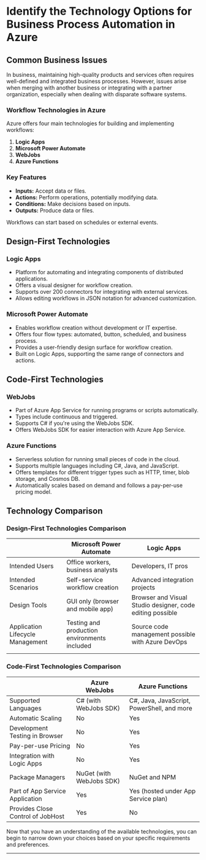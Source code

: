 # Identify the Technology Options for Business Process Automation in Azure

## Common Business Issues

In business, maintaining high-quality products and services often requires well-defined and integrated business processes. However, issues arise when merging with another business or integrating with a partner organization, especially when dealing with disparate software systems.

### Workflow Technologies in Azure

Azure offers four main technologies for building and implementing workflows:

1. **Logic Apps**
2. **Microsoft Power Automate**
3. **WebJobs**
4. **Azure Functions**

### Key Features

- **Inputs:** Accept data or files.
- **Actions:** Perform operations, potentially modifying data.
- **Conditions:** Make decisions based on inputs.
- **Outputs:** Produce data or files.

Workflows can start based on schedules or external events.

## Design-First Technologies

### Logic Apps

- Platform for automating and integrating components of distributed applications.
- Offers a visual designer for workflow creation.
- Supports over 200 connectors for integrating with external services.
- Allows editing workflows in JSON notation for advanced customization.

### Microsoft Power Automate

- Enables workflow creation without development or IT expertise.
- Offers four flow types: automated, button, scheduled, and business process.
- Provides a user-friendly design surface for workflow creation.
- Built on Logic Apps, supporting the same range of connectors and actions.

## Code-First Technologies

### WebJobs

- Part of Azure App Service for running programs or scripts automatically.
- Types include continuous and triggered.
- Supports C# if you're using the WebJobs SDK.
- Offers WebJobs SDK for easier interaction with Azure App Service.

### Azure Functions

- Serverless solution for running small pieces of code in the cloud.
- Supports multiple languages including C#, Java, and JavaScript.
- Offers templates for different trigger types such as HTTP, timer, blob storage, and Cosmos DB.
- Automatically scales based on demand and follows a pay-per-use pricing model.

## Technology Comparison

### Design-First Technologies Comparison

|                     | Microsoft Power Automate | Logic Apps                |
|---------------------|--------------------------|---------------------------|
| Intended Users      | Office workers, business analysts | Developers, IT pros        |
| Intended Scenarios  | Self-service workflow creation  | Advanced integration projects |
| Design Tools        | GUI only (browser and mobile app) | Browser and Visual Studio designer, code editing possible |
| Application Lifecycle Management | Testing and production environments included | Source code management possible with Azure DevOps |
|                     |                          |                            |

### Code-First Technologies Comparison

|                     | Azure WebJobs            | Azure Functions           |
|---------------------|--------------------------|---------------------------|
| Supported Languages | C# (with WebJobs SDK)    | C#, Java, JavaScript, PowerShell, and more |
| Automatic Scaling   | No                       | Yes                        |
| Development Testing in Browser | No               | Yes                        |
| Pay-per-use Pricing | No                       | Yes                        |
| Integration with Logic Apps | No                  | Yes                        |
| Package Managers    | NuGet (with WebJobs SDK) | NuGet and NPM              |
| Part of App Service Application | Yes             | Yes (hosted under App Service plan) |
| Provides Close Control of JobHost | Yes            | No                         |

Now that you have an understanding of the available technologies, you can begin to narrow down your choices based on your specific requirements and preferences.

---
